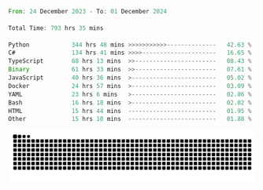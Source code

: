 <!--START_SECTION:waka-->

```rust
From: 24 December 2023 - To: 01 December 2024

Total Time: 793 hrs 35 mins

Python            344 hrs 48 mins >>>>>>>>>>>--------------   42.63 %
C#                134 hrs 41 mins >>>>---------------------   16.65 %
TypeScript        68 hrs 13 mins  >>-----------------------   08.43 %
Binary            61 hrs 33 mins  >>-----------------------   07.61 %
JavaScript        40 hrs 36 mins  >------------------------   05.02 %
Docker            24 hrs 57 mins  >------------------------   03.09 %
YAML              23 hrs 6 mins   >------------------------   02.86 %
Bash              16 hrs 18 mins  >------------------------   02.02 %
HTML              15 hrs 44 mins  -------------------------   01.95 %
Other             15 hrs 10 mins  -------------------------   01.88 %
```

<!--END_SECTION:waka-->


<picture>
  <source media="(prefers-color-scheme: dark)" srcset="https://raw.githubusercontent.com/jeerawut97/jeerawut97/output/github-contribution-grid-snake.svg">
  <img alt="github contribution grid snake animation" src="https://raw.githubusercontent.com/jeerawut97/jeerawut97/output/github-contribution-grid-snake.svg">
</picture>
